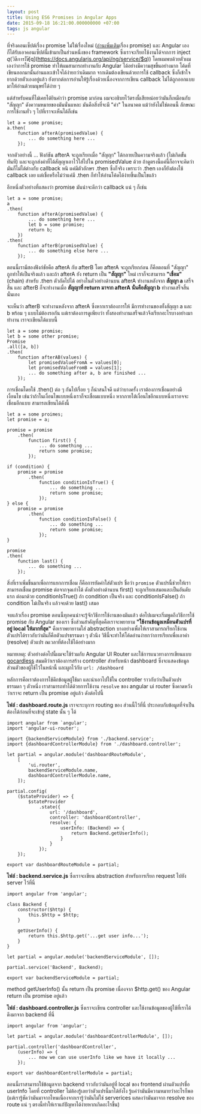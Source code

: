 ```yaml
---
layout: post
title: Using ES6 Promises in Angular Apps
date: 2015-09-18 16:21:00.000000000 +07:00
tags: js angular
---
```

ที่จริงคอนเซ็ปต์เรื่อง promise ไม่ใช่เรื่องใหม่ ([อ่านเพิ่มเติม](http://www.2ality.com/2014/09/es6-promises-foundations.html)เรื่อง promise) และ Angular เองก็ได้รับเอาคอนเซ็ปต์นี้เข้ามาเป็นส่วนหนึ่งของ framework ซึ่งเราจะเรียกใช้งานได้จากการ inject $q (วิธีการใช้ [$q](https://docs.angularjs.org/api/ng/service/$q)) โดยผมพบด้วยตัวผมเองว่าการใช้ promise ทำให้ผมสามารถทำงานกับ Angular ได้อย่างมีความสุขขึ้นอย่างมาก โค้ดที่เขียนออกมานั้นอ่านและเข้าใจได้ง่ายกว่าเดิมมาก จากเดิมต้องเขียนด้วยการใช้ callback ซึ่งก็เข้าใจยากด้วยตัวเองอยู่แล้ว ยังยากต่อการอ่านให้รู้เรื่องด้วยเนื่องจากการเขียน callback ไม่ได้ถูกออกแบบมาให้อ่านด้วยมนุษย์ได้ง่าย ๆ

แต่สำหรับคนที่ไม่เคยได้ยินคำว่า promise มาก่อน ผมจะอธิบยไว้ตรงนี้เสียหน่อยว่ามันก็เหมือนกับ "สัญญา" ดังความหมายของมันนั่นแหละ มันคือสิ่งที่จะมี "ค่า" ในอนาคต แม้ว่ายังไม่ใช่ตอนนี้ ลักษณะการใช้งานทั่ว ๆ ไปที่เราจะเห็นได้ก็เช่น 

```
let a = some promise;
a.then(
	function afterA(promisedValue) {
		... do something here ...
	});
```

จากตัวอย่างนี้ ... ฟังก์ชัน afterA จะถูกเรียกเมื่อ "สัญญา" ได้กลายเป็นความจริงแล้ว (ไม่เกิดขั้นทันที) และจะถูกส่งค่าที่ได้สัญญาเอาไว้ใส่ไปใน promisedValue ด้วย ถ้าดูตรงนี้แค่นี้ก็อาจจะคิดว่ามันก็ไม่ได้ต่างกับ callback หนิ แค่มีตัวอักษร .then ซึ่งก็จริง เพราะว่า .then เองก็ยังต้องใช้ callback เลย แต่เชื่อหรือไม่ว่าแค่มี .then ก็ทำให้อ่านโค้ดได้ง่ายขึ้นเป็นโขแล้ว

อีกหนึ่งตัวอย่างที่แสดงว่า promise มันน่าจะดีกว่า callback แน่ ๆ ก็เช่น

```
let a = some promise;
a
.then(
	function afterA(promisedValue) {
		... do something here ...
		let b = some promise;
		return b;
	})
.then(
	function afterB(promisedValue) {
		... do something else here ...
	});
```

ตอนนี้เรามีสองฟังก์ชัยคือ afterA กับ afterB โดย afterA จะถูกเรียกก่อน ก็คือตอนที่ "สัญญา" ถูกทำให้เป็นจริงแล้ว และถ้า afterA ยัง return เป็น **"สัญญา"** ใหม่ เราก็จะสามารถ **"เชื่อม"** (chain) สำหรับ .then ตัวถัดไปได้ อย่างในตัวอย่างด้านบน afterA ทำงานหลังจาก **สัญญา a** เสร็จสิ้น และ afterB ก็จะทำงานเมื่อ **สัญญาที่ return มาจาก afterA นั่นคือสัญญา b** ทำงานเสร็จสิ้นนั่นเอง 

จะเห็นว่า afterB จะทำงานหลังจาก afterA ซึ่งหากเราต้องการให้ มีการทำงานของทั้งสัญญา a และ b พร้อม ๆ แบบไม่ต้องรอกัน แต่เราต้องการดูเพียงว่า ทั้งสองทำงานเสร็จแล้วจึงเรียกอะไรบางอย่างมาทำงาน เราจะเขียนได้แบบนี้

```
let a = some promise;
let b = some other promise;
Promise
.all([a, b])
.then(
	function afterAB(values) {
		let promisedValueFromA = values[0];
		let promisedValueFromB = values[1];
		... do something after a, b are finished ...
	});
```

การเชื่อมโดยใช้ .then() ต่อ ๆ กันไปเรื่อย ๆ ก็น่าสนใจดี แต่ว่าบางครั้ง เราต้องการเชื่อมอย่างมีเงื่อนไข  เช่นว่าถ้าในเงื่อนไขแบบหนึ่งเราก็จะเชื่อมแบบหนึ่ง หากภายใต้เงื่อนไขอีกแบบหนึ่งเราอจจะเชื่อมอีกแบบ สามารถเขียนได้ดังนี้

```
let a = some proimes;
let promise = a;

promise = promise
	.then(
		function first() {
			... do something ...
			return some promise;
		});
		
if (condition) {
	promise = promise
		.then(
			function conditionIsTrue() {
				... do something ...
				return some promise;
			});
} else {
	promise = promise
		.then(
			function conditionIsFalse() {
				... do something ...
				return some promise;
			});
}

promise
.then(
	function last() {
		... do something ...
	});
```

สิ่งที่เราเพิ่มขึ้นมาเพื่อการแยกการเชื่อม ก็คือการยัดค่าใส่ตัวแปร ชื่อว่า `promise` ตัวแปรนี้ช่วยให้เราสามารถเชื่อม promise ต่อจากจุดเก่าได้ ดังตัวอย่างด้านบน first() จะถูกเรียกเสมอและเป็นอันดับแรก ต่อมาด้วย conditionIsTrue() ถ้า condition เป็นจริง และ conditionIsFalse() ถ้า condition ไม่เป็นจริง แล้วจบด้วย last() เสมอ

จบแล้วเรื่อง promise ตอนนี้ทุกคนน่าจะรู้จักวิธีการใช้งานของมันแล้ว ต่อไปผมจะเริ่มพูดถึงวิธีการใช้ promise กับ Angular ของเรา ซึ่งส่วนสำคัญที่สุดคือเราจะพยายาม **"ใช้งานข้อมูลเหมือนตัวแปรที่อยู่ local ให้มากที่สุด"** คือเราพยายาามใส่ abstraction บางอย่างเพื่อให้เราสามารถเรียกใช้งานตัวแปรได้ราวกับว่ามันก็คือตัวแปรธรรมดา ๆ ตัวนึง วิธีนี้จะทำให้โค้ดอ่านง่ายกว่าการเรียกเพื่อเอาค่า (resolve) ตัวแปร ณ​ เวลาที่ต้องใช้ได้อย่างมาก 

หมายเหตุ: ตัวอย่างต่อไปนี้ผมจะใช้ร่วมกับ Angular UI Router และใช้การแนวทางการเขียนแบบ [gocardless](https://github.com/gocardless/angularjs-style-guide)
สมมติว่าเราต้องการสร้าง controller สำหรับหน้า dashboard ซึ่งจะแสดงข้อมูลส่วนตัวของผู้ใช้ไว้ในหน้านี้ และผูกไว้กับ `url: /dashboard`

หลักการคือเราต้องการใช้ดึกข้อมูลผู้ใช้มา และนำเอาไปใช้ใน controller ราวกับว่าเป็นตัวแปรธรรมดา ๆ ตัวหนึ่ง เราสามารถทำได้ด้วยการใช้งาน `resolve` ของ angular ui router ซึ่งคาดหวังว่าเราจะ return เป็น promise อยู่แล้ว ดังต่อไปนี้

**ไฟล์ : dashboard.route.js**
เราจะระบุการ routing ของ ส่วนนี้ไว้ที่นี่ ประกอบกับข้อมูลที่จำเป็นต้องได้ก่อนที่จะเข้าสู่ state นั้น ๆ ได้

```
import angular from `angular';
import 'angular-ui-router';

import {backendServiceModule} from './backend.service';
import {dashboardControllerModule} from './dashboard.controller';

let partial = angular.module('dashboardRouteModule', 
	[
		'ui.router',
		backendServiceModule.name,
		dashboardControllerModule.name,
	]);

partial.config(
	($stateProvider) => {
		$stateProvider
			.state({
				url: '/dashboard',
				controller: 'dashboardController',
				resolve: {
					userInfo: (Backend) => {
						return Backend.getUserInfo();
					}
				}
			});
	});

export var dashboardRouteModule = partial;
```

**ไฟล์ : backend.service.js**
ซึ่งเราจะเขียน abstraction สำหรับการเรียก request ไปยัง server ไว้ที่นี่

```
import angular from 'angular';

class Backend {
	constructor($http) {
		this.$http = $http;
	}
	
	getUserInfo() {
		return this.$http.get('...get user info...');
	}
}

let partial = angular.module('backendServiceModule', []);

partial.service('Backend', Backend);

export var backendServiceModule = partial;
```

method getUserInfo() นั้น return เป็น promise เนื่องจาก $http.get() ของ Angular return เป็น promise อยู่แล้ว

**ไฟล์ : dashboard.controller.js**
ซึ่งเราจะเขียน controller และใช้งานข้อมูลของผู้ใช้ที่เราได้ดึงมาจาก backend ที่นี่

```
import angular from 'angular';

let partial = angular.module('dashboardControllerModule', []);

partial.controller('dashboardController', 
	(userInfo) => {
		... now we can use userInfo like we have it locally ...
	});
	
export var dashboardControllerModule = partial;
```

ตอนนี้เราสามารถใช้ข้อมูลจาก backend ราวกับว่ามันอยู่ที่ local ของ frontend ผ่านตัวแปรชื่อ userInfo โดยที่ controller ไม่ต้องรู้เลยว่าตัวแปรนี้มาได้ยังไง รู้แค่ว่ามันมีความหมายว่าอะไรก็พอ (แต่เรารู้ชัดว่ามันมาจากไหนเนื่องจากเรารู้ว่ามันไม่ใช่ serverices แสดงว่ามันมาจาก resolve ของ route แน่ ๆ ตรงนี้ทำให้เราแก้ปัญหาได้ง่ายหากเกิดอะไรขึ้น)
